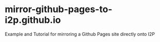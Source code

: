 # mirror-github-pages-to-i2p.github.io
Example and Tutorial for mirroring a Github Pages site directly onto I2P
